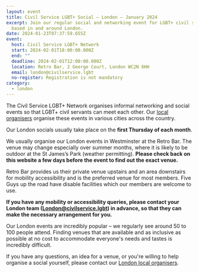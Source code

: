 ```yaml
---
layout: event
title: Civil Service LGBT+ Social – London – January 2024
excerpt: Join our regular social and networking event for LGBT+ civil servants
  based in and around London.
date: 2024-01-23T07:37:59.655Z
event:
  host: Civil Service LGBT+ Network
  start: 2024-02-01T18:00:00.000Z
  end: ""
  deadline: 2024-02-01T12:00:00.000Z
  location: Retro Bar, 2 George Court, London WC2N 6HH
  email: london@civilservice.lgbt
  no-register: Registration is not mandatory
category:
  - london
---
```

The Civil Service LGBT+ Network organises informal networking and social events so that LGBT+ civil servants can meet each other. Our [local organisers](/team) organise these events in various cities across the country.

Our London socials usually take place on the **first Thursday of each month**.

We usually organise our London events in Westminster at the Retro Bar. The venue may change especially over summer months, where it is likely to be outdoor at the St James’s Park (weather permitting). **Please check back on this website a few days before the event to find out the exact venue.**

Retro Bar provides us their private venue upstairs and an area downstairs for mobility accessibility and is the preferred venue for most members. Five Guys up the road have disable facilities which our members are welcome to use. 

**If you have any mobility or accessibility queries, please contact your London team ([London@civilservice.lgbt](London@civilservice.lgbt)) in advance, so that they can make the necessary arrangement for you.**

Our London events are incredibly popular – we regularly see around 50 to 100 people attend. Finding venues that are available and as inclusive as possible at no cost to accommodate everyone's needs and tastes is incredibly difficult.

If you have any questions, an idea for a venue, or you're willing to help organise a social yourself, please contact our [London local organisers](/team).